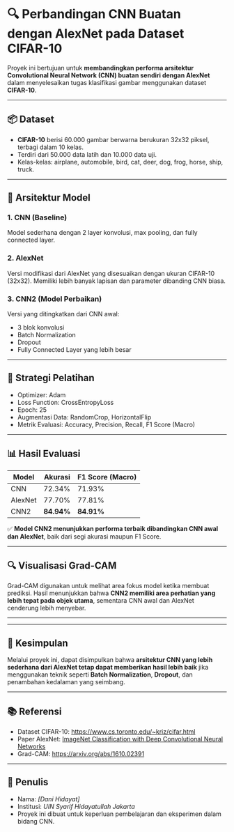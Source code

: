 # 🔍 Perbandingan CNN Buatan dengan AlexNet pada Dataset CIFAR-10

Proyek ini bertujuan untuk **membandingkan performa arsitektur Convolutional Neural Network (CNN) buatan sendiri dengan AlexNet** dalam menyelesaikan tugas klasifikasi gambar menggunakan dataset **CIFAR-10**.

---

## 📦 Dataset

- **CIFAR-10** berisi 60.000 gambar berwarna berukuran 32x32 piksel, terbagi dalam 10 kelas.
- Terdiri dari 50.000 data latih dan 10.000 data uji.
- Kelas-kelas: airplane, automobile, bird, cat, deer, dog, frog, horse, ship, truck.

---

## 🧠 Arsitektur Model

### 1. CNN (Baseline)
Model sederhana dengan 2 layer konvolusi, max pooling, dan fully connected layer.

### 2. AlexNet
Versi modifikasi dari AlexNet yang disesuaikan dengan ukuran CIFAR-10 (32x32). Memiliki lebih banyak lapisan dan parameter dibanding CNN biasa.

### 3. CNN2 (Model Perbaikan)
Versi yang ditingkatkan dari CNN awal:
- 3 blok konvolusi
- Batch Normalization
- Dropout
- Fully Connected Layer yang lebih besar

---

## 🏃 Strategi Pelatihan

- Optimizer: Adam
- Loss Function: CrossEntropyLoss
- Epoch: 25
- Augmentasi Data: RandomCrop, HorizontalFlip
- Metrik Evaluasi: Accuracy, Precision, Recall, F1 Score (Macro)

---

## 📊 Hasil Evaluasi

| Model   | Akurasi    | F1 Score (Macro) |
|---------|------------|------------------|
| CNN     | 72.34%     | 71.93%           |
| AlexNet | 77.70%     | 77.81%           |
| CNN2    | **84.94%** | **84.91%**       |

✅ **Model CNN2 menunjukkan performa terbaik dibandingkan CNN awal dan AlexNet**, baik dari segi akurasi maupun F1 Score.

---

## 🔍 Visualisasi Grad-CAM

Grad-CAM digunakan untuk melihat area fokus model ketika membuat prediksi. Hasil menunjukkan bahwa **CNN2 memiliki area perhatian yang lebih tepat pada objek utama**, sementara CNN awal dan AlexNet cenderung lebih menyebar.

---


---

## 🧪 Kesimpulan

Melalui proyek ini, dapat disimpulkan bahwa **arsitektur CNN yang lebih sederhana dari AlexNet tetap dapat memberikan hasil lebih baik** jika menggunakan teknik seperti **Batch Normalization**, **Dropout**, dan penambahan kedalaman yang seimbang.

---

## 📚 Referensi

- Dataset CIFAR-10: https://www.cs.toronto.edu/~kriz/cifar.html  
- Paper AlexNet: [ImageNet Classification with Deep Convolutional Neural Networks](https://papers.nips.cc/paper_files/paper/2012/file/c399862d3b9d6b76c8436e924a68c45b-Paper.pdf)  
- Grad-CAM: https://arxiv.org/abs/1610.02391

---

## 👤 Penulis

- Nama: *[Dani Hidayat]*
- Institusi: *UIN Syarif Hidayatullah Jakarta*
- Proyek ini dibuat untuk keperluan pembelajaran dan eksperimen dalam bidang CNN.


